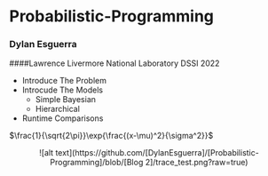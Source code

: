 # Probabilistic-Programming
### Dylan Esguerra 
####Lawrence Livermore National Laboratory DSSI 2022


- Introduce The Problem 
- Introcude The Models 
    - Simple Bayesian 
    - Hierarchical 
- Runtime Comparisons 


$\frac{1}{\sqrt{2\pi}}\exp{\frac{(x-\mu)^2}{\sigma^2}}$

<p align="center">
![alt text](https://github.com/[DylanEsguerra]/[Probabilistic-Programming]/blob/[Blog 2]/trace_test.png?raw=true)
</p>
